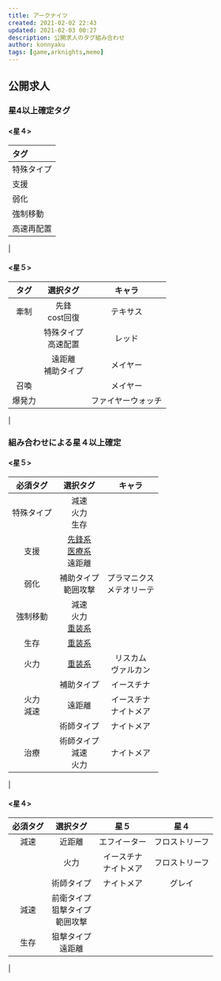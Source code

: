 ```yaml
---
title: アークナイツ
created: 2021-02-02 22:43
updated: 2021-02-03 00:27
description: 公開求人のタグ組み合わせ
author: konnyaku
tags: [game,arknights,memo]
---
```


## 公開求人
### 星4以上確定タグ
#### <星４>
|タグ|
|:---|
|特殊タイプ|
|支援|
|弱化|
|強制移動|
|高速再配置|
|
#### <星５>
|タグ|選択タグ|キャラ
|:---:|:---:|:---:
|牽制|先鋒<br>cost回復|テキサス
||特殊タイプ<br>高速配置|レッド
||遠距離<br>補助タイプ|メイヤー
|召喚||メイヤー
|爆発力||ファイヤーウォッチ
|

### 組み合わせによる星４以上確定
#### <星５>
|必須タグ|選択タグ|キャラ
|:---:|:---:|:---:
|特殊タイプ|減速<br>火力<br>生存|
|支援| [先鋒系]<br>[医療系]<br>遠距離
|弱化|補助タイプ<br>範囲攻撃|プラマニクス<br>メテオリーテ
|強制移動|減速<br>火力<br>[重装系]
|生存|[重装系]|
|火力|[重装系]|リスカム<br>ヴァルカン
||補助タイプ|イースチナ
|火力<br>減速|遠距離|イースチナ<br>ナイトメア
||術師タイプ|ナイトメア
|治療|術師タイプ<br>減速<br>火力|ナイトメア
|


[先鋒系]:先鋒タイプ、cost回復
[医療系]:医療タイプ、治療
[重装系]:重装タイプ、防御

#### <星４>
|必須タグ|選択タグ|星５|星４
|:---:|:---:|:---:|:---:
|減速|近距離|エフイーター|フロストリーフ
||火力|イースチナ<br>ナイトメア|フロストリーフ
||術師タイプ|ナイトメア|グレイ
|減速|前衛タイプ<br>狙撃タイプ<br>範囲攻撃
|生存|狙撃タイプ<br>遠距離
|